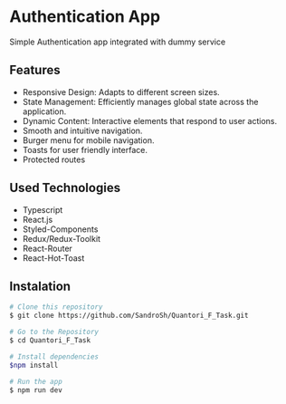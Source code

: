 # Authentication App
Simple Authentication app integrated with dummy service
## Features
* Responsive Design: Adapts to different screen sizes.
* State Management: Efficiently manages global state across the application.
* Dynamic Content: Interactive elements that respond to user actions.
* Smooth and intuitive navigation.
* Burger menu for mobile navigation.
* Toasts for user friendly interface.
* Protected routes
  
## Used Technologies
* Typescript
* React.js
* Styled-Components
* Redux/Redux-Toolkit
* React-Router
* React-Hot-Toast

## Instalation
  
```bash
# Clone this repository
$ git clone https://github.com/SandroSh/Quantori_F_Task.git

# Go to the Repository
$ cd Quantori_F_Task

# Install dependencies
$npm install

# Run the app
$ npm run dev
```

 


